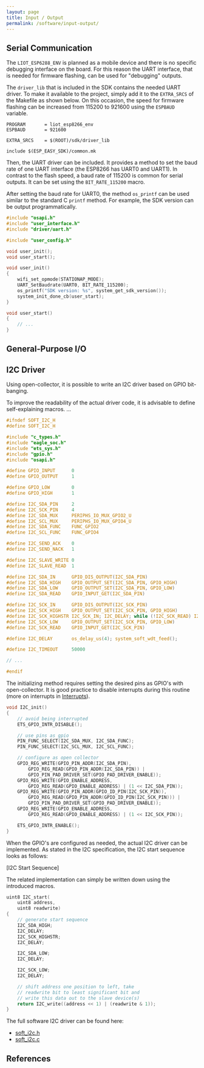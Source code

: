 ```yaml
---
layout: page
title: Input / Output
permalink: /software/input-output/
---
```


Serial Communication
--------------------

The `LIOT_ESP6288_ENV` is planned as a mobile device and there is no specific debugging interface on the board.
For this reason the UART interface, that is needed for firmware flashing, can be used for "debugging" outputs.

The `driver_lib` that is included in the SDK contains the needed UART driver.
To make it available to the project, simply add it to the `EXTRA_SRCS` of the Makefile as shown below.
On this occasion, the speed for firmware flashing can be increased from 115200 to 921600 using the `ESPBAUD` variable.

```
PROGRAM       = liot_esp8266_env
ESPBAUD       = 921600

EXTRA_SRCS    = $(ROOT)/sdk/driver_lib

include $(ESP_EASY_SDK)/common.mk
```

Then, the UART driver can be included.
It provides a method to set the baud rate of one UART interface (the ESP8266 has UART0 and UART1).
In contrast to the flash speed, a baud rate of 115200 is common for serial outputs.
It can be set using the `BIT_RATE_115200` macro.

After setting the baud rate for UART0, the method `os_printf` can be used similar to the standard C `printf` method.
For example, the SDK version can be output programmatically.

```c
#include "osapi.h"
#include "user_interface.h"
#include "driver/uart.h"

#include "user_config.h"

void user_init();
void user_start();

void user_init()
{
    wifi_set_opmode(STATIONAP_MODE);
    UART_SetBaudrate(UART0, BIT_RATE_115200);
    os_printf("SDK version: %s", system_get_sdk_version());
    system_init_done_cb(user_start);
}

void user_start()
{
    // ...
}
```


General-Purpose I/O
-------------------

<!--
...

```c
#define GPIO_OUTPUT_SET(gpio_no, bit_value) \
    gpio_output_set((bit_value)<<gpio_no, ((~(bit_value))&0x01)<<gpio_no, 1<<gpio_no,0)
#define GPIO_DIS_OUTPUT(gpio_no) 	gpio_output_set(0,0,0, 1<<gpio_no)
#define GPIO_INPUT_GET(gpio_no)     ((gpio_input_get()>>gpio_no)&BIT0)


/*
 * Change GPIO pin output by setting, clearing, or disabling pins.
 * In general, it is expected that a bit will be set in at most one
 * of these masks.  If a bit is clear in all masks, the output state
 * remains unchanged.
 *
 * There is no particular ordering guaranteed; so if the order of
 * writes is significant, calling code should divide a single call
 * into multiple calls.
 */
void gpio_output_set(uint32 set_mask,
                     uint32 clear_mask,
                     uint32 enable_mask,
                     uint32 disable_mask);

/*
 * Sample the value of GPIO input pins and returns a bitmask.
 */
uint32 gpio_input_get(void);
```

Furthermore, it is possible to decide between the output stages push-pull and open-collector (see [Hardware Interfaces](/hardware/interfaces/#general-purpose-inputoutput).
-->


I2C Driver
----------

Using open-collector, it is possible to write an I2C driver based on GPIO bit-banging.

To improve the readability of the actual driver code, it is advisable to define self-explaining macros.
...

```c
#ifndef SOFT_I2C_H
#define SOFT_I2C_H

#include "c_types.h"
#include "eagle_soc.h"
#include "ets_sys.h"
#include "gpio.h"
#include "osapi.h"

#define GPIO_INPUT      0
#define GPIO_OUTPUT     1

#define GPIO_LOW        0
#define GPIO_HIGH       1

#define I2C_SDA_PIN     2
#define I2C_SCK_PIN     4
#define I2C_SDA_MUX     PERIPHS_IO_MUX_GPIO2_U
#define I2C_SCL_MUX     PERIPHS_IO_MUX_GPIO4_U
#define I2C_SDA_FUNC    FUNC_GPIO2
#define I2C_SCL_FUNC    FUNC_GPIO4

#define I2C_SEND_ACK    0
#define I2C_SEND_NACK   1

#define I2C_SLAVE_WRITE 0
#define I2C_SLAVE_READ  1

#define I2C_SDA_IN      GPIO_DIS_OUTPUT(I2C_SDA_PIN)
#define I2C_SDA_HIGH    GPIO_OUTPUT_SET(I2C_SDA_PIN, GPIO_HIGH)
#define I2C_SDA_LOW     GPIO_OUTPUT_SET(I2C_SDA_PIN, GPIO_LOW)
#define I2C_SDA_READ    GPIO_INPUT_GET(I2C_SDA_PIN)

#define I2C_SCK_IN      GPIO_DIS_OUTPUT(I2C_SCK_PIN)
#define I2C_SCK_HIGH    GPIO_OUTPUT_SET(I2C_SCK_PIN, GPIO_HIGH)
#define I2C_SCK_HIGHSTR I2C_SCK_IN; I2C_DELAY; while (!I2C_SCK_READ) I2C_DELAY;
#define I2C_SCK_LOW     GPIO_OUTPUT_SET(I2C_SCK_PIN, GPIO_LOW)
#define I2C_SCK_READ    GPIO_INPUT_GET(I2C_SCK_PIN)

#define I2C_DELAY       os_delay_us(4); system_soft_wdt_feed();

#define I2C_TIMEOUT     50000

// ...

#endif
```

The initializing method requires setting the desired pins as GPIO's with open-collector.
It is good practice to disable interrupts during this routine (more on interrupts in [Interrupts](/software/task-handling/#interrupts)).

```c
void I2C_init()
{
    // avoid being interrupted
    ETS_GPIO_INTR_DISABLE();

    // use pins as gpio
    PIN_FUNC_SELECT(I2C_SDA_MUX, I2C_SDA_FUNC);
    PIN_FUNC_SELECT(I2C_SCL_MUX, I2C_SCL_FUNC);

    // configure as open collector
    GPIO_REG_WRITE(GPIO_PIN_ADDR(I2C_SDA_PIN),
        GPIO_REG_READ(GPIO_PIN_ADDR(I2C_SDA_PIN)) |
        GPIO_PIN_PAD_DRIVER_SET(GPIO_PAD_DRIVER_ENABLE));
    GPIO_REG_WRITE(GPIO_ENABLE_ADDRESS,
        GPIO_REG_READ(GPIO_ENABLE_ADDRESS) | (1 << I2C_SDA_PIN));
    GPIO_REG_WRITE(GPIO_PIN_ADDR(GPIO_ID_PIN(I2C_SCK_PIN)),
        GPIO_REG_READ(GPIO_PIN_ADDR(GPIO_ID_PIN(I2C_SCK_PIN))) |
        GPIO_PIN_PAD_DRIVER_SET(GPIO_PAD_DRIVER_ENABLE));
    GPIO_REG_WRITE(GPIO_ENABLE_ADDRESS,
        GPIO_REG_READ(GPIO_ENABLE_ADDRESS) | (1 << I2C_SCK_PIN));

    ETS_GPIO_INTR_ENABLE();
}
```

When the GPIO's are configured as needed, the actual I2C driver can be implemented.
As stated in the I2C specification, the I2C start sequence looks as follows:

[I2C Start Sequence]

The related implementation can simply be written down using the introduced macros.

```c
uint8 I2C_start(
    uint8 address,
    uint8 readwrite)
{
    // generate start sequence
    I2C_SDA_HIGH;
    I2C_DELAY;
    I2C_SCK_HIGHSTR;
    I2C_DELAY;

    I2C_SDA_LOW;
    I2C_DELAY;

    I2C_SCK_LOW;
    I2C_DELAY;

    // shift address one position to left, take
    // readwrite bit to least significant bit and
    // write this data out to the slave device(s)
    return I2C_write((address << 1) | (readwrite & 1));
}
```

The full software I2C driver can be found here:

* [soft_i2c.h](https://github.com/liotio/liot_esp8266_env/blob/master/include/driver/soft_i2c.h)
* [soft_i2c.c](https://github.com/liotio/liot_esp8266_env/blob/master/driver/soft_i2c.c)


References
----------